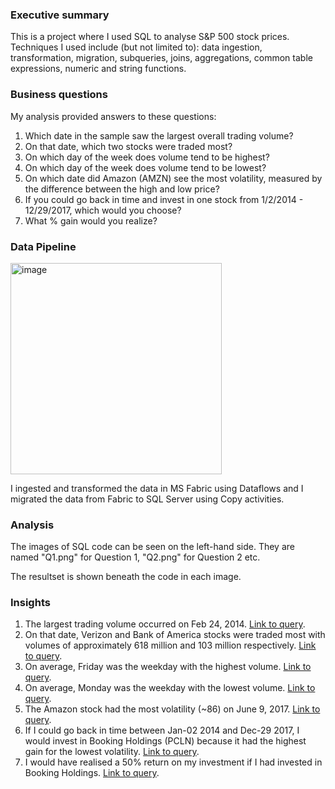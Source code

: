 ### Executive summary
This is a project where I used SQL to analyse S&P 500 stock prices. 
Techniques I used include (but not limited to): data ingestion, transformation, migration, subqueries, joins, aggregations, common table expressions, numeric and string functions.

### Business questions
My analysis provided answers to these questions:
1. Which date in the sample saw the largest overall trading volume?
2. On that date, which two stocks were traded most?
3. On which day of the week does volume tend to be highest?
4. On which day of the week does volume tend to be lowest?
5. On which date did Amazon (AMZN) see the most volatility, measured by the difference between the high and low price?
6. If you could go back in time and invest in one stock from 1/2/2014 - 12/29/2017, which would you choose?
7. What % gain would you realize?

### Data Pipeline
<img width="338" alt="image" src="https://github.com/user-attachments/assets/2728a69b-3b2d-42ad-8d72-464625f65ea2">

I ingested and transformed the data in MS Fabric using Dataflows and I migrated the data from Fabric to SQL Server using Copy activities.

### Analysis
The images of SQL code can be seen on the left-hand side. They are named "Q1.png" for Question 1, "Q2.png" for Question 2 etc.

The resultset is shown beneath the code in each image.

### Insights
1. The largest trading volume occurred on Feb 24, 2014. [Link to query](https://github.com/johnuzoma/Analysis-of-S-P-500-Stock-Prices/blob/main/Q1.png).
2. On that date, Verizon and Bank of America stocks were traded most with volumes of approximately 618 million and 103 million respectively. [Link to query](https://github.com/johnuzoma/Analysis-of-S-P-500-Stock-Prices/blob/main/Q2.png).
3. On average, Friday was the weekday with the highest volume. [Link to query](https://github.com/johnuzoma/Analysis-of-S-P-500-Stock-Prices/blob/main/Q3.png).
4. On average, Monday was the weekday with the lowest volume. [Link to query](https://github.com/johnuzoma/Analysis-of-S-P-500-Stock-Prices/blob/main/Q4.png).
5. The Amazon stock had the most volatility (~86) on June 9, 2017. [Link to query](https://github.com/johnuzoma/Analysis-of-S-P-500-Stock-Prices/blob/main/Q5.png).
6. If I could go back in time between Jan-02 2014 and Dec-29 2017, I would invest in Booking Holdings (PCLN) because it had the highest gain for the lowest volatility. [Link to query](https://github.com/johnuzoma/Analysis-of-S-P-500-Stock-Prices/blob/main/Q6.png).
7. I would have realised a 50% return on my investment if I had invested in Booking Holdings. [Link to query](https://github.com/johnuzoma/Analysis-of-S-P-500-Stock-Prices/blob/main/Q7.png).

